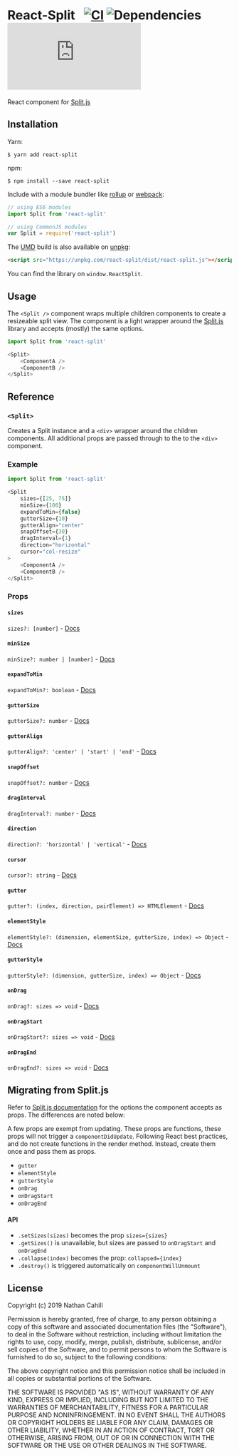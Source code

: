 # React-Split &nbsp; [![CI](https://img.shields.io/circleci/project/github/nathancahill/split/master.svg)](https://circleci.com/gh/nathancahill/split) ![Dependencies](https://david-dm.org/nathancahill/split/status.svg) ![](https://img.badgesize.io/https://unpkg.com/react-split/dist/react-split.min.js?compression=gzip&label=size&v=2.0.5)

React component for [Split.js](https://github.com/nathancahill/Split.js/)

## Installation

Yarn:

```
$ yarn add react-split
```

npm:

```
$ npm install --save react-split
```

Include with a module bundler like [rollup](http://rollupjs.org/) or [webpack](https://webpack.github.io/):

```js
// using ES6 modules
import Split from 'react-split'

// using CommonJS modules
var Split = require('react-split')
```

The [UMD](https://github.com/umdjs/umd) build is also available on [unpkg](http://unpkg.com/):

```html
<script src="https://unpkg.com/react-split/dist/react-split.js"></script>
```

You can find the library on `window.ReactSplit`.

## Usage

The `<Split />` component wraps multiple children components to create a resizeable split view. The component is a
light wrapper around the [Split.js](https://github.com/nathancahill/Split.js/) library and accepts (mostly) the same options.

```js
import Split from 'react-split'

<Split>
    <ComponentA />
    <ComponentB />
</Split>
```

## Reference

### `<Split>`

Creates a Split instance and a `<div>` wrapper around the children components.
All additional props are passed through to the to the `<div>` component.

### Example

```js
import Split from 'react-split'

<Split
    sizes={[25, 75]}
    minSize={100}
    expandToMin={false}
    gutterSize={10}
    gutterAlign="center"
    snapOffset={30}
    dragInterval={1}
    direction="horizontal"
    cursor="col-resize"
>
    <ComponentA />
    <ComponentB />
</Split>
```

### Props

#### `sizes`

`sizes?: [number]` - [Docs](https://github.com/nathancahill/split/tree/master/packages/splitjs#sizes)

#### `minSize`

`minSize?: number | [number]` - [Docs](https://github.com/nathancahill/split/tree/master/packages/splitjs#minsize-default-100)

#### `expandToMin`

`expandToMin?: boolean` - [Docs](https://github.com/nathancahill/split/tree/master/packages/splitjs#expandtomin-default-false)

#### `gutterSize`

`gutterSize?: number` - [Docs](https://github.com/nathancahill/split/tree/master/packages/splitjs#guttersize-default-10)

#### `gutterAlign`

`gutterAlign?: 'center' | 'start' | 'end'` - [Docs](https://github.com/nathancahill/split/tree/master/packages/splitjs#gutteralign-default-center)

#### `snapOffset`

`snapOffset?: number` - [Docs](https://github.com/nathancahill/split/tree/master/packages/splitjs#snapoffset-default-30)

#### `dragInterval`

`dragInterval?: number` - [Docs](https://github.com/nathancahill/split/tree/master/packages/splitjs#draginterval-default-1)

#### `direction`

`direction?: 'horizontal' | 'vertical'` - [Docs](https://github.com/nathancahill/split/tree/master/packages/splitjs#direction-default-horizontal)

#### `cursor`

`cursor?: string` - [Docs](https://github.com/nathancahill/split/tree/master/packages/splitjs#cursor-default-col-resize)

#### `gutter`

`gutter?: (index, direction, pairElement) => HTMLElement` - [Docs](https://github.com/nathancahill/split/tree/master/packages/splitjs#gutter)

#### `elementStyle`

`elementStyle?: (dimension, elementSize, gutterSize, index) => Object` - [Docs](https://github.com/nathancahill/split/tree/master/packages/splitjs#elementstyle)

#### `gutterStyle`

`gutterStyle?: (dimension, gutterSize, index) => Object` - [Docs](https://github.com/nathancahill/split/tree/master/packages/splitjs#gutterstyle)

#### `onDrag`

`onDrag?: sizes => void` - [Docs](https://github.com/nathancahill/split/tree/master/packages/splitjs#ondrag-ondragstart-ondragend)

#### `onDragStart`

`onDragStart?: sizes => void` - [Docs](https://github.com/nathancahill/split/tree/master/packages/splitjs#ondrag-ondragstart-ondragend)

#### `onDragEnd`

`onDragEnd?: sizes => void` - [Docs](https://github.com/nathancahill/split/tree/master/packages/splitjs#ondrag-ondragstart-ondragend)

## Migrating from Split.js

Refer to [Split.js documentation](https://github.com/nathancahill/split/tree/master/packages/splitjs#documentation) for the options the component accepts as props. The differences are noted below:

A few props are exempt from updating. These props are functions, these props will not trigger a `componentDidUpdate`.
Following React best practices, and do not create functions in the render method. Instead, create them once and pass them as props.

-   `gutter`
-   `elementStyle`
-   `gutterStyle`
-   `onDrag`
-   `onDragStart`
-   `onDragEnd`

#### API

-   `.setSizes(sizes)` becomes the prop `sizes={sizes}`
-   `.getSizes()` is unavailable, but sizes are passed to `onDragStart` and `onDragEnd`
-   `.collapse(index)` becomes the prop: `collapsed={index}`
-   `.destroy()` is triggered automatically on `componentWillUnmount`

## License

Copyright (c) 2019 Nathan Cahill

Permission is hereby granted, free of charge, to any person obtaining a copy
of this software and associated documentation files (the "Software"), to deal
in the Software without restriction, including without limitation the rights
to use, copy, modify, merge, publish, distribute, sublicense, and/or sell
copies of the Software, and to permit persons to whom the Software is
furnished to do so, subject to the following conditions:

The above copyright notice and this permission notice shall be included in
all copies or substantial portions of the Software.

THE SOFTWARE IS PROVIDED "AS IS", WITHOUT WARRANTY OF ANY KIND, EXPRESS OR
IMPLIED, INCLUDING BUT NOT LIMITED TO THE WARRANTIES OF MERCHANTABILITY,
FITNESS FOR A PARTICULAR PURPOSE AND NONINFRINGEMENT. IN NO EVENT SHALL THE
AUTHORS OR COPYRIGHT HOLDERS BE LIABLE FOR ANY CLAIM, DAMAGES OR OTHER
LIABILITY, WHETHER IN AN ACTION OF CONTRACT, TORT OR OTHERWISE, ARISING FROM,
OUT OF OR IN CONNECTION WITH THE SOFTWARE OR THE USE OR OTHER DEALINGS IN
THE SOFTWARE.
